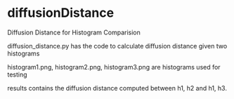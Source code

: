 # diffusionDistance
Diffusion Distance for Histogram Comparision


diffusion_distance.py has the code to calculate diffusion distance given two histograms


histogram1.png, histogram2.png, histogram3.png are histograms used for testing


results contains the diffusion distance computed between h1, h2 and h1, h3.
